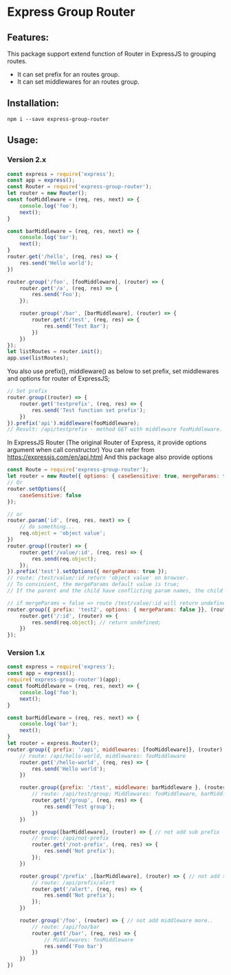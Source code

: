 # Express Group Router

## Features:
This package support extend function of Router in ExpressJS to grouping routes.
* It can set prefix for an routes group.
* It can set middlewares for an routes group.

## Installation:
```
npm i --save express-group-router
```

## Usage:
### Version 2.x
```js
const express = require('express');
const app = express();
const Router = require('express-group-router');
let router = new Router();
const fooMiddleware = (req, res, next) => {
    console.log('foo');
    next();
}

const barMiddleware = (req, res, next) => {
    console.log('bar');
    next();
}
router.get('/hello', (req, res) => {
    res.send('Hello world');
})

router.group('/foo', [fooMiddleware], (router) => {
    router.get('/a', (req, res) => {
        res.send('Foo');
    });

    router.group('/bar', [barMiddleware], (router) => {
        router.get('/test', (req, res) => {
            res.send('Test Bar');
        })
    })
});
let listRoutes = router.init();
app.use(listRoutes);

```
You also use prefix(), middleware() as below to set prefix, set middlewares and options
for router of ExpressJS;
```js
// Set prefix
router.group((router) => {
    router.get('testprefix', (req, res) => {
        res.send('Test function set prefix');
    })
}).prefix('api').middleware(fooMiddleware);
// Result: /api/testprefix - method GET with middleware fooMiddleware.
```
In ExpressJS Router (The original Router of Express, it provide options argument when call constructor)
You can refer from <a href="https://expressjs.com/en/api.html">https://expressjs.com/en/api.html</a>
And this package also provide options
```js
const Route = require('express-group-router');
let router = new Route({ options: { caseSensitive: true, mergeParams: false, strict: true }});
// Or 
router.setOptions({
    caseSensitive: false
});

// or
router.param('id', (req, res, next) => {
    // do something...
    req.object = 'object value';
})
router.group((router) => {
    router.get('/value/:id', (req, res) => {
        res.send(req.object);
    });
}).prefix('test').setOptions({ mergeParams: true });
// route: /test/value/:id return 'object value' on browser.
// To convinient, the mergeParams default value is true;
// If the parent and the child have conflicting param names, the child’s value take precedence.

// if mergeParams = false => route /test/value/:id will return undefined;
router.group({ prefix: 'test2', options: { mergeParams: false }}, (router) => {
    router.get('/:id', (router) => {
        res.send(req.object); // return undefined;
    })
});
```
### Version 1.x
```js
const express = require('express');
const app = express();
require('express-group-router')(app);
const fooMiddleware = (req, res, next) => {
    console.log('foo');
    next();
}

const barMiddleware = (req, res, next) => {
    console.log('bar');
    next();
}
let router = express.Router();
router.group({ prefix: '/api', middlewares: [fooMiddleware]}, (router) => {
    // route: /api/hello-world, middlewares: fooMiddleware
    router.get('/hello-world', (req, res) => { 
        res.send('Hello world');
    })

    router.group({prefix: '/test', middleware: barMiddleware }, (router) => {
        // route: /api/test/group; Middlewares: fooMiddleware, barMiddleware;
        router.get('/group', (req, res) => { 
            res.send('Test group');
        })
    })

    router.group([barMiddleware], (router) => { // not add sub prefix
        // route: /api/not-prefix
        router.get('/not-prefix', (req, res) => { 
            res.send('Not prefix');
        });
    })

    router.group('/prefix' ,[barMiddleware], (router) => { // not add sub prefix
        // route: /api/prefix/alert
        router.get('/alert', (req, res) => { 
            res.send('Not prefix');
        });
    })

    router.group('/foo', (router) => { // not add middleware more..
        // route: /api/foo/bar
        router.get('/bar', (req, res) => { 
            // Middlewares: fooMiddleware
            res.send('Foo bar')
        })
    })
})
```
